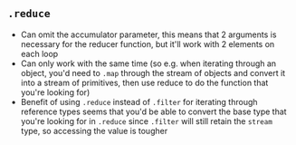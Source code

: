 ## `.reduce`
- Can omit the accumulator parameter, this means that 2 arguments is necessary for the reducer function, but it'll work with 2 elements on each loop 
- Can only work with the same time (so e.g. when iterating through an object, you'd need to `.map` through the stream of objects and convert it into a stream of primitives, then use reduce to do the function that you're looking for)
- Benefit of using `.reduce` instead of `.filter` for iterating through reference types seems that you'd be able to convert the base type that you're looking for in `.reduce` since `.filter` will still retain the `stream` type, so accessing the value is tougher
